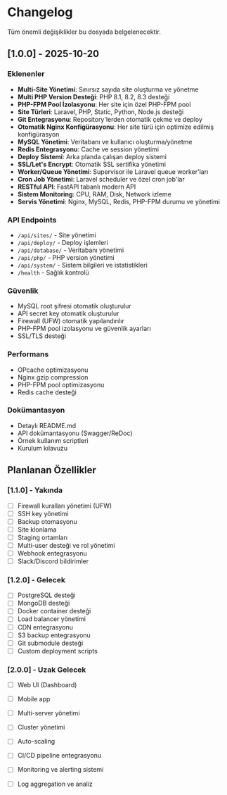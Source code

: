 # Changelog

Tüm önemli değişiklikler bu dosyada belgelenecektir.

## [1.0.0] - 2025-10-20

### Eklenenler
- **Multi-Site Yönetimi**: Sınırsız sayıda site oluşturma ve yönetme
- **Multi PHP Version Desteği**: PHP 8.1, 8.2, 8.3 desteği
- **PHP-FPM Pool İzolasyonu**: Her site için özel PHP-FPM pool
- **Site Türleri**: Laravel, PHP, Static, Python, Node.js desteği
- **Git Entegrasyonu**: Repository'lerden otomatik çekme ve deploy
- **Otomatik Nginx Konfigürasyonu**: Her site türü için optimize edilmiş konfigürasyon
- **MySQL Yönetimi**: Veritabanı ve kullanıcı oluşturma/yönetme
- **Redis Entegrasyonu**: Cache ve session yönetimi
- **Deploy Sistemi**: Arka planda çalışan deploy sistemi
- **SSL/Let's Encrypt**: Otomatik SSL sertifika yönetimi
- **Worker/Queue Yönetimi**: Supervisor ile Laravel queue worker'ları
- **Cron Job Yönetimi**: Laravel scheduler ve özel cron job'lar
- **RESTful API**: FastAPI tabanlı modern API
- **Sistem Monitoring**: CPU, RAM, Disk, Network izleme
- **Servis Yönetimi**: Nginx, MySQL, Redis, PHP-FPM durumu ve yönetimi

### API Endpoints
- `/api/sites/` - Site yönetimi
- `/api/deploy/` - Deploy işlemleri
- `/api/database/` - Veritabanı yönetimi
- `/api/php/` - PHP version yönetimi
- `/api/system/` - Sistem bilgileri ve istatistikleri
- `/health` - Sağlık kontrolü

### Güvenlik
- MySQL root şifresi otomatik oluşturulur
- API secret key otomatik oluşturulur
- Firewall (UFW) otomatik yapılandırılır
- PHP-FPM pool izolasyonu ve güvenlik ayarları
- SSL/TLS desteği

### Performans
- OPcache optimizasyonu
- Nginx gzip compression
- PHP-FPM pool optimizasyonu
- Redis cache desteği

### Dokümantasyon
- Detaylı README.md
- API dokümantasyonu (Swagger/ReDoc)
- Örnek kullanım scriptleri
- Kurulum kılavuzu

## Planlanan Özellikler

### [1.1.0] - Yakında
- [ ] Firewall kuralları yönetimi (UFW)
- [ ] SSH key yönetimi
- [ ] Backup otomasyonu
- [ ] Site klonlama
- [ ] Staging ortamları
- [ ] Multi-user desteği ve rol yönetimi
- [ ] Webhook entegrasyonu
- [ ] Slack/Discord bildirimler

### [1.2.0] - Gelecek
- [ ] PostgreSQL desteği
- [ ] MongoDB desteği
- [ ] Docker container desteği
- [ ] Load balancer yönetimi
- [ ] CDN entegrasyonu
- [ ] S3 backup entegrasyonu
- [ ] Git submodule desteği
- [ ] Custom deployment scripts

### [2.0.0] - Uzak Gelecek
- [ ] Web UI (Dashboard)
- [ ] Mobile app
- [ ] Multi-server yönetimi
- [ ] Cluster yönetimi
- [ ] Auto-scaling
- [ ] CI/CD pipeline entegrasyonu
- [ ] Monitoring ve alerting sistemi
- [ ] Log aggregation ve analiz

